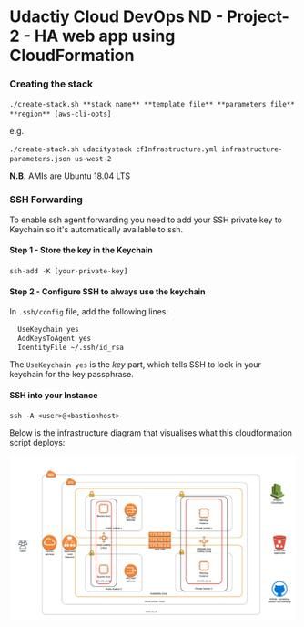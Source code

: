 # Udactiy Cloud DevOps ND - Project-2 - HA web app using CloudFormation

### Creating the stack 

`./create-stack.sh **stack_name** **template_file** **parameters_file** **region** [aws-cli-opts]`

e.g.

`./create-stack.sh udacitystack cfInfrastructure.yml infrastructure-parameters.json us-west-2`

**N.B.** AMIs are Ubuntu 18.04 LTS

### SSH Forwarding

To enable ssh agent forwarding you need to add your SSH private key to Keychain so it's automatically available
to ssh.

#### Step 1 - Store the key in the Keychain
`ssh-add -K [your-private-key]`

#### Step 2 - Configure SSH to always use the keychain
In `.ssh/config` file, add the following lines:
```Host *
  UseKeychain yes
  AddKeysToAgent yes
  IdentityFile ~/.ssh/id_rsa
```

The `UseKeychain yes` is the *key* part, which tells SSH to look in your keychain for the key passphrase.

#### SSH into your Instance
`ssh -A <user>@<bastionhost>`

Below is the infrastructure diagram that visualises what this cloudformation script deploys:


![diagram](./architecture.jpeg)